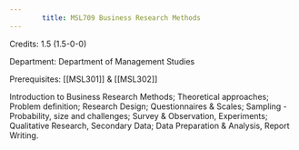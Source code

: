 ```yaml
---
        title: MSL709 Business Research Methods
---
```

Credits: 1.5 (1.5-0-0)

Department: Department of Management Studies

Prerequisites: [[MSL301]] & [[MSL302]]

Introduction to Business Research Methods; Theoretical approaches; Problem definition; Research Design; Questionnaires & Scales; Sampling - Probability, size and challenges; Survey & Observation, Experiments; Qualitative Research, Secondary Data; Data Preparation & Analysis, Report Writing.
